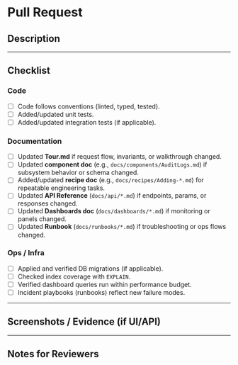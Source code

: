 # Pull Request

## Description
<!-- What is being changed and why? -->

---

## Checklist

### Code
- [ ] Code follows conventions (linted, typed, tested).
- [ ] Added/updated unit tests.
- [ ] Added/updated integration tests (if applicable).

### Documentation
- [ ] Updated **Tour.md** if request flow, invariants, or walkthrough changed.
- [ ] Updated **component doc** (e.g., `docs/components/AuditLogs.md`) if subsystem behavior or schema changed.
- [ ] Added/updated **recipe doc** (e.g., `docs/recipes/Adding-*.md`) for repeatable engineering tasks.
- [ ] Updated **API Reference** (`docs/api/*.md`) if endpoints, params, or responses changed.
- [ ] Updated **Dashboards doc** (`docs/dashboards/*.md`) if monitoring or panels changed.
- [ ] Updated **Runbook** (`docs/runbooks/*.md`) if troubleshooting or ops flows changed.

### Ops / Infra
- [ ] Applied and verified DB migrations (if applicable).
- [ ] Checked index coverage with `EXPLAIN`.
- [ ] Verified dashboard queries run within performance budget.
- [ ] Incident playbooks (runbooks) reflect new failure modes.

---

## Screenshots / Evidence (if UI/API)
<!-- Optional: add before/after screenshots or sample responses -->

---

## Notes for Reviewers
<!-- Context, risks, rollout notes, or special instructions -->
